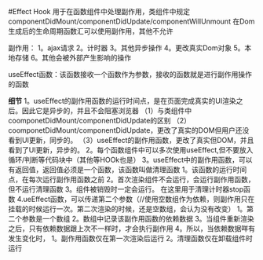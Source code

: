 #Effect Hook
用于在函数组件中处理副作用，类组件中规定componentDidMount/componentDidUpdate/componentWillUnmount 在Dom 生成后的生命周期函数汇可以使用副作用，其他不允许

副作用：
1。ajax请求
2。计时器
3。其他异步操作
4。更改真实Dom对象
5。本地存储
6。其他会被外部产生影响的操作

useEffect函数：该函数接收一个函数作为参数，接收的函数就是进行副作用操作的函数

**细节**
1。useEffect的副作用函数的运行时间点，是在页面完成真实的UI渲染之后。因此它是异步的，并且不会阻塞浏览器
    （1）与类组件中coomponetDidMount/componentDidUpdate的区别
    （2）coomponetDidMount/componentDidUpdate，更改了真实的DOM但用户还没看到UI更新，同步的。
    （3）useEffect的副作用函数，更改了真实但DOM，并且看到了UI更新，异步的。
2。每个函数组件中可以多次使用useEffect,但不要放入循环/判断等代码块中（其他等HOOk也是）
3。useEffect中的副作用函数，可以有返回值，返回值必须是一个函数，该函数叫做清理函数
    1。该函数的运行时间点，在每次运行副作用函数之前
    2。首次渲染组件不会运行，会运行副作用函数，但不运行清理函数
    3。组件被销毁时一定会运行。
    在这里用于清理计时器stop函数
4.ueEffect函数，可以传递第二个参数（//使用空数组作为依赖，则副作用只在挂载的时候运行一次。第二次渲染的时候，还是空数组，会认为没有改变）
    1。第二个参数是一个数组
    2。数组中记录该副作用函数的依赖数据
    3。当组件重新渲染之后，只有依赖数据跟上次不一样时，才会执行副作用
    4。所以，当依赖数据咩有发生变化时，
        1。副作用函数仅在第一次渲染后运行
        2。清理函数仅在卸载组件时运行
